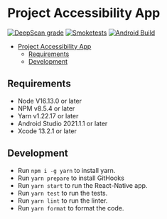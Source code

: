 # Project Accessibility App

[![DeepScan grade](https://deepscan.io/api/teams/17161/projects/20523/branches/562428/badge/grade.svg)](https://deepscan.io/dashboard#view=project&tid=17161&pid=20523&bid=562428)
[![Smoketests](https://github.com/Project-Accessibility/app/workflows/Smoketest/badge.svg)](https://github.com/Project-Accessibility/app/actions/)
[![Android Build](https://github.com/Project-Accessibility/app/workflows/Build%20Android/badge.svg)](https://github.com/Project-Accessibility/app/actions/)

- [Project Accessibility App](#project-accessibility-app)
  - [Requirements](#requirements)
  - [Development](#development)

## Requirements

- Node V16.13.0 or later
- NPM v8.5.4 or later
- Yarn v1.22.17 or later
- Android Studio 2021.1.1 or later
- Xcode 13.2.1 or later

## Development

- Run `npm i -g yarn` to install yarn.
- Run `yarn prepare` to install GitHooks
- Run `yarn start` to run the React-Native app.
- Run `yarn test` to run the tests.
- Run `yarn lint` to run the linter.
- Run `yarn format` to format the code.
